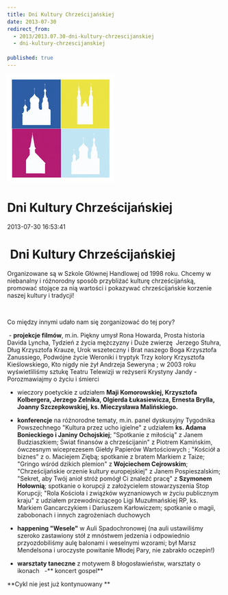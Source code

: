 ```yaml
---
title: Dni Kultury Chrześcijańskiej
date: 2013-07-30
redirect_from: 
  - 2013/2013.07.30-dni-kultury-chrzescijanskiej
  - dni-kultury-chrzescijanskiej

published: true
---
```



![/assets/posts/2013/2013-07-30-dni-kultury-chrzescijanskiej/DKCh01.jpg](/assets/posts/2013/2013-07-30-dni-kultury-chrzescijanskiej/DKCh01.jpg)

# Dni Kultury Chrześcijańskiej

<time>2013-07-30 16:53:41</time>


#  Dni Kultury Chrześcijańskiej


Organizowane są w Szkole Głównej Handlowej od 1998 roku. Chcemy w niebanalny i różnorodny sposób przybliżać kulturę chrześcijańską, promować stojące za nią wartości i pokazywać chrześcijańskie korzenie naszej kultury i tradycji!


 

Co między innymi udało nam się zorganizować do tej pory?


 - **projekcje filmów**, m.in. Piękny umysł Rona Howarda, Prosta historia Davida Lyncha, Tydzień z życia mężczyzny i Duże zwierzę  Jerzego Stuhra, Dług Krzysztofa Krauze, Urok wszeteczny i Brat naszego Boga Krzysztofa Zanussiego, Podwójne życie Weroniki i tryptyk Trzy kolory Krzysztofa Kieślowskiego, Kto nigdy nie żył Andrzeja Seweryna ; w 2003 roku wyświetliliśmy sztukę Teatru Telewizji w reżyserii Krystyny Jandy - Porozmawiajmy o życiu i śmierci
 


- wieczory poetyckie z udziałem **Maji Komorowskiej, Krzysztofa Kolbergera, Jerzego Zelnika, Olgierda Łukasiewicza, Ernesta Brylla, Joanny Szczepkowskiej, ks. Mieczysława Malińskiego.**
 


- **konferencje** na różnorodne tematy, m.in. panel dyskusyjny Tygodnika Powszechnego "Kultura przez ucho igielne" z udziałem **ks. Adama Bonieckiego i Janiny Ochojskiej**; "Spotkanie z miłością" z Janem Budziaszkiem; Świat finansów a chrześcijanin" z Piotrem Kamińskim, ówczesnym wiceprezesem Giełdy Papierów Wartościowych ; "Kościół a biznes" z o. Maciejem Ziębą; spotkanie z bratem Markiem z Taize; "Gringo wśród dzikich plemion" z **Wojciechem Cejrowskim**; "Chrześcijańskie orzenie kultury europejskiej" z Janem Pospieszalskim; "Sekret, aby Twój anioł stróż pomógł Ci znaleźć pracę" z **Szymonem Hołownią**; spotkanie o korupcji z założycielem stowarzyszenia Stop Korupcji; "Rola Kościoła i związków wyznaniowych w życiu publicznym kraju" z udziałem przewodniczącego Ligi Muzułmańskiej RP, ks. Markiem Gancarczykiem i Dariuszem Karłowiczem; spotkanie o magii, zabobonach i innych zagrożeniach duchowych
 
- **happening "Wesele"** w Auli Spadochronowej (na auli ustawiliśmy szeroko zastawiony stół z mnóstwem jedzenia i odpowiednio przyozdobiliśmy aulę balonami i weselnymi wzorami; był Marsz Mendelsona i uroczyste powitanie Młodej Pary, nie zabrakło oczepin!)
 
- **warsztaty taneczne** z motywem 8 błogosławieństw, warsztaty o ikonach
 
-** koncert gospel**
 


**Cykl nie jest już kontynuowany **


<!--{{json:{"created_date":"2013-07-30 16:53:41","publish_down":"0000-00-00 00:00:00","id":"5246"}}}-->